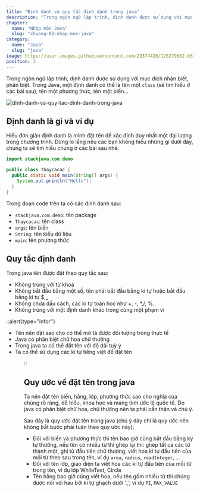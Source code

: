 ```yaml
---
title: "Định danh và quy tắc định danh trong java"
description: "Trong ngôn ngữ lập trình, định danh được sử dụng với mục đích nhận biết, phân biệt. Trong Java, một định danh có thể là tên một class, tên một phương thức, tên một biến"
chapter:
  name: "Nhập môn Java"
  slug: "chuong-02-nhap-mon-java"
category:
  name: "Java"
  slug: "java"
image: https://user-images.githubusercontent.com/29374426/126279862-b529dc33-71d9-4346-afb0-9a33a01cbb63.png
position: 3
---
```


Trong ngôn ngữ lập trình, định danh được sử dụng với mục đích nhận biết, phân biệt. Trong Java, một định danh có thể là tên một `class` (sẽ tìm hiểu ở các bài sau), tên một phương thức, tên một biến...

![dinh-danh-va-quy-tac-dinh-danh-trong-java](https://user-images.githubusercontent.com/29374426/126279862-b529dc33-71d9-4346-afb0-9a33a01cbb63.png)

## Định danh là gì và ví dụ

Hiểu đơn giản định danh là mình đặt tên để xác định duy nhất một đại lượng trong chương trình. Đừng lo lắng nếu các bạn không hiểu những gì dưới đây, chúng ta sẽ tìm hiểu chúng ở các bài sau nhé.

```java
import stackjava.com.demo

public class Thaycacac {
  public static void main(String[] args) {
    System.out.println("Hello");
  }
}
```

Trong đoạn code trên ta có các định danh sau:

- `stackjava.com.demo`: tên package
- `Thaycacac`: tên class
- `args`: tên biến
- `String`: tên kiểu dữ liệu
- `main`: tên phương thức

## Quy tắc định danh

Trong java tên được đặt theo quy tắc sau:

- Không trùng với từ khoá
- Không bắt đầu bằng một số, tên phải bắt đầu bằng kí tự hoặc bắt đầu bằng kí tự $,\_
- Không chứa dấu cách, các kí tự toán học như +, -, \*,/, %..
- Không trùng với một định danh khác trong cùng một phạm vi

::alert{type="infor"}<ul>

  <li>
  Tên nên đặt sao cho có thể mô tả được đối tượng trong thực tế
  </li>
  <li>Java có phân biệt chữ hoa chữ thường</li>
  <li>Trong java ta có thể đặt tên với độ dài tuỳ ý</li>
  <li>Ta có thể sử dụng các kí tự tiếng việt để đặt tên</li>
<ul>::

## Quy ước về đặt tên trong java

Ta nên đặt tên biến, hằng, lớp, phương thức sao cho nghĩa của chúng rõ ràng, dễ hiểu, khoa học và mang tính ước lệ quốc tế. Do java có phân biệt chữ hoa, chữ thường nên ta phải cẩn thận và chú ý.

Sau đây là quy ước đặt tên trong java (chú ý đây chỉ là quy ước nên không bắt buộc phải tuân theo quy ước này):

- Đối với biến và phương thức thì tên bao giờ cũng bắt đầu bằng ký tự thường, nếu tên có nhiều từ thì ghép lại thì: ghép tất cả các từ thành một, ghi từ đầu tiên chữ thường, viết hoa kí tự đầu tiên của mỗi từ theo sau trong tên, ví dụ `area`, `radius`, `readInteger`, …
- Đối với tên lớp, giao diện ta viết hoa các kí tự đầu tiên của mỗi từ trong tên, ví dụ lớp WhileTest, Circle
- Tên hằng bao giờ cũng viết hoa, nếu tên gồm nhiều từ thì chúng được nối với hau bởi kí tự ghạch dưới ‘\_’, ví dụ `PI`, `MAX_VALUE`
